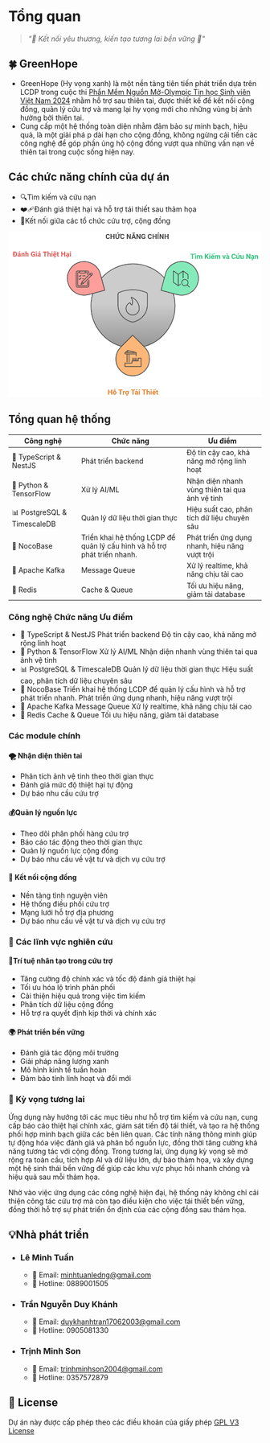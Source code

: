 # Tổng quan
> *"🤝 Kết nối yêu thương, kiến tạo tương lai bền vững 🌿"*
## 🍀 GreenHope
- GreenHope (Hy vọng xanh) là một nền tảng tiên tiến phát triển dựa trên LCDP trong cuộc thi [Phần Mềm Nguồn Mở-Olympic Tin học Sinh viên Việt Nam 2024](https://www.olp.vn/procon-pmmn/ph%E1%BA%A7n-m%E1%BB%81m-ngu%E1%BB%93n-m%E1%BB%9F)
 nhằm hỗ trợ sau thiên tai, được thiết kế để kết nối cộng đồng, quản lý cứu trợ và mang lại hy vọng mới cho những vùng bị ảnh hưởng bởi thiên tai.
- Cung cấp một hệ thống toàn diện nhằm đảm bảo sự minh bạch, hiệu quả, là một giải phá p dài hạn cho cộng đồng, không ngừng cải tiến các công nghệ để góp phần ủng hộ cộng đồng vượt qua những vấn nạn về thiên tai trong cuộc sống hiện nay.
## Các chức năng chính của dự án
- 🔍Tìm kiếm và cứu nạn
- ❤️‍🩹Đánh giá thiệt hại và hỗ trợ tái thiết sau thảm họa
- 🫶Kết nối giữa các tổ chức cứu trợ, cộng đồng

![s](../resources/Main-Function.png)


## Tổng quan hệ thống


| Công nghệ | Chức năng | Ưu điểm |
|-----------|-----------|----------|
| 📱 TypeScript & NestJS | Phát triển backend | Độ tin cậy cao, khả năng mở rộng linh hoạt |
| 🤖 Python & TensorFlow | Xử lý AI/ML | Nhận diện nhanh vùng thiên tai qua ảnh vệ tinh |
| 📊 PostgreSQL & TimescaleDB | Quản lý dữ liệu thời gian thực | Hiệu suất cao, phân tích dữ liệu chuyên sâu |
| 🔗 NocoBase |	Triển khai hệ thống LCDP để quản lý cấu hình và hỗ trợ phát triển nhanh. | Phát triển ứng dụng nhanh, hiệu năng vượt trội
| 📡 Apache Kafka | Message Queue | Xử lý realtime, khả năng chịu tải cao |
| 🔄 Redis | Cache & Queue | Tối ưu hiệu năng, giảm tải database |

### Công nghệ	Chức năng	Ưu điểm
- 📱 TypeScript & NestJS	Phát triển backend	Độ tin cậy cao, khả năng mở rộng linh hoạt
- 🤖 Python & TensorFlow	Xử lý AI/ML	Nhận diện nhanh vùng thiên tai qua ảnh vệ tinh
- 📊 PostgreSQL & TimescaleDB	Quản lý dữ liệu thời gian thực	Hiệu suất cao, phân tích dữ liệu chuyên sâu
- 🔗 NocoBase	Triển khai hệ thống LCDP để quản lý cấu hình và hỗ trợ phát triển nhanh.	Phát triển ứng dụng nhanh, hiệu năng vượt trội
- 📡 Apache Kafka	Message Queue	Xử lý realtime, khả năng chịu tải cao
- 🔄 Redis	Cache & Queue	Tối ưu hiệu năng, giảm tải database

### Các module chính
#### 🌪️ Nhận diện thiên tai
- Phân tích ảnh vệ tinh theo thời gian thực
- Đánh giá mức độ thiệt hại tự động
- Dự báo nhu cầu cứu trợ
#### 💰Quản lý nguồn lực
- Theo dõi phân phối hàng cứu trợ
- Báo cáo tác động theo thời gian thực
- Quản lý nguồn lực cộng đồng
- Dự báo nhu cầu về vật tư và dịch vụ cứu trợ
#### 🤝 Kết nối cộng đồng
- Nền tảng tình nguyện viên
- Hệ thống điều phối cứu trợ
- Mạng lưới hỗ trợ địa phương
- Dự báo nhu cầu về vật tư và dịch vụ cứu trợ
### 🔬 Các lĩnh vực nghiên cứu
#### 🧠Trí tuệ nhân tạo trong cứu trợ
- Tăng cường độ chính xác và tốc độ đánh giá thiệt hại
- Tối ưu hóa lộ trình phân phối
- Cải thiện hiệu quả trong việc tìm kiếm
- Phân tích dữ liệu cộng đồng
- Hỗ trợ ra quyết định kịp thời và chính xác
#### 🌍 Phát triển bền vững
- Đánh giá tác động môi trường
- Giải pháp năng lượng xanh
- Mô hình kinh tế tuần hoàn
- Đảm bảo tính linh hoạt và đổi mới 
### 🌿 Kỳ vọng tương lai
Ứng dụng này hướng tới các mục tiêu như hỗ trợ tìm kiếm và cứu nạn, cung cấp báo cáo thiệt hại chính xác, giám sát tiến độ tái thiết, và tạo ra hệ thống phối hợp minh bạch giữa các bên liên quan. Các tính năng thông minh giúp tự động hóa việc đánh giá và phân bổ nguồn lực, đồng thời tăng cường khả năng tương tác với cộng đồng. Trong tương lai, ứng dụng kỳ vọng sẽ mở rộng ra toàn cầu, tích hợp AI và dữ liệu lớn, dự báo thảm họa, và xây dựng một hệ sinh thái bền vững để giúp các khu vực phục hồi nhanh chóng và hiệu quả sau mỗi thảm họa.

Nhờ vào việc ứng dụng các công nghệ hiện đại, hệ thống này không chỉ cải thiện công tác cứu trợ mà còn tạo điều kiện cho việc tái thiết bền vững, đồng thời hỗ trợ sự phát triển ổn định của các cộng đồng sau thảm họa.

## 💡Nhà phát triển
- ### Lê Minh Tuấn
    -  📧 Email: minhtuanledng@gmail.com
    -  📱 Hotline: 0889001505

- ### Trần Nguyễn Duy Khánh
    -  📧 Email: duykhanhtran17062003@gmail.com
    -  📱 Hotline: 0905081330

- ### Trịnh Minh Son
    -  📧 Email: trinhminhson2004@gmail.com
    -  📱 Hotline: 0357572879


## 📝 License
Dự án này được cấp phép theo các điều khoản của giấy phép [GPL V3 License](https://github.com/olp-dtu-2024/DTU-GreenHope/blob/main/LICENCE)



